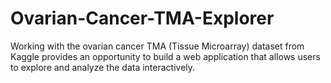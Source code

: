 # Ovarian-Cancer-TMA-Explorer
Working with the ovarian cancer TMA (Tissue Microarray) dataset from Kaggle provides an opportunity to build a web application that allows users to explore and analyze the data interactively.
